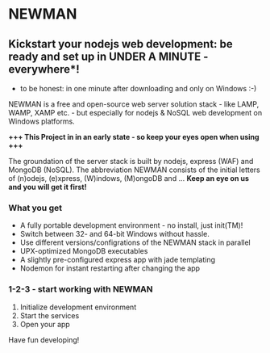NEWMAN
======

Kickstart your nodejs web development: be ready and set up in UNDER A MINUTE - everywhere*!
------------------------------------------------------------------------------------------
* to be honest: in one minute after downloading and only on Windows :-)

NEWMAN is a free and open-source web server solution stack - like LAMP, WAMP, XAMP etc. -
but especially for nodejs & NoSQL web development on Windows platforms.

**+++ This Project in in an early state - so keep your eyes open when using +++**

The groundation of the server stack is built by nodejs, express (WAF) and MongoDB (NoSQL).
The abbreviation NEWMAN consists of the initial letters of (n)odejs, (e)xpress, (W)indows, (M)ongoDB and 
... **Keep an eye on us and you will get it first!**


### What you get

* A fully portable development environment - no install, just init(TM)!
* Switch between 32- and 64-bit Windows without hassle.
* Use different versions/configrations of the NEWMAN stack in parallel
* UPX-optimized MongoDB executables
* A slightly pre-configured express app with jade templating
* Nodemon for instant restarting after changing the app


### 1-2-3 - start working with NEWMAN

1. Initialize development environment
2. Start the services
3. Open your app

Have fun developing!


